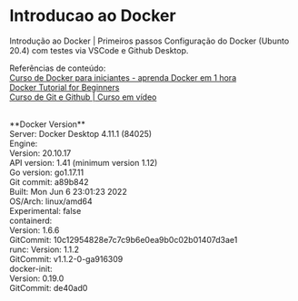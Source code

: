 # Introducao ao Docker
 Introdução ao Docker | Primeiros passos
Configuração do Docker (Ubunto 20.4) com testes via VSCode e Github Desktop.

 Referências de conteúdo: <br>
 [Curso de Docker para iniciantes - aprenda Docker em 1 hora](https://www.youtube.com/watch?v=np_vyd7QlXk) <br>
 [Docker Tutorial for Beginners](https://www.youtube.com/watch?v=pTFZFxd4hOI) <br>
 [Curso de Git e Github | Curso em vídeo](https://www.youtube.com/playlist?list=PLHz_AreHm4dm7ZULPAmadvNhH6vk9oNZA)

<br>
**Docker Version** <br>
Server: Docker Desktop 4.11.1 (84025)<br>
 Engine:<br>
  Version:          20.10.17<br>
  API version:      1.41 (minimum version 1.12)<br>
  Go version:       go1.17.11<br>
  Git commit:       a89b842<br>
  Built:            Mon Jun  6 23:01:23 2022<br>
  OS/Arch:          linux/amd64<br>
  Experimental:     false<br>
 containerd: <br>
  Version:          1.6.6 <br>
  GitCommit:        10c12954828e7c7c9b6e0ea9b0c02b01407d3ae1 <br>
 runc:
  Version:          1.1.2<br>
  GitCommit:        v1.1.2-0-ga916309<br>
 docker-init: <br>
  Version:          0.19.0<br>
  GitCommit:        de40ad0<br>